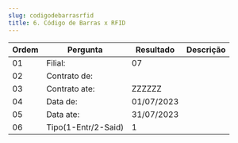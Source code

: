 ```yaml
---
slug: codigodebarrasrfid
title: 6. Código de Barras x RFID
---
```


Ordem | Pergunta | Resultado | Descrição
----- | -------- | --------- | ---------
01    |Filial: | 07|
02    |Contrato de: | |
03    |Contrato ate: | ZZZZZZ|
04    |Data de: |01/07/2023 |
05    |Data ate: |31/07/2023 |
06    |Tipo(1-Entr/2-Said) |1 |
